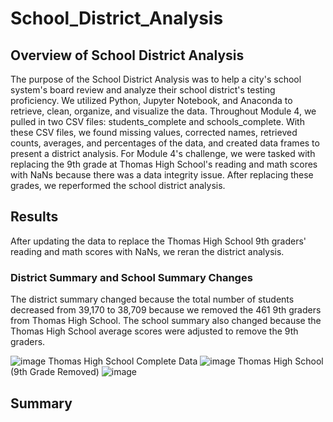 # School_District_Analysis

## Overview of School District Analysis
The purpose of the School District Analysis was to help a city's school system's board review and analyze their school district's testing proficiency. We utilized Python, Jupyter Notebook, and Anaconda to retrieve, clean, organize, and visualize the data. Throughout Module 4, we pulled in two CSV files: students_complete and schools_complete. With these CSV files, we found missing values, corrected names, retrieved counts, averages, and percentages of the data, and created data frames to present a district analysis. For Module 4's challenge, we were tasked with replacing the 9th grade at Thomas High School's reading and math scores with NaNs because there was a data integrity issue. After replacing these grades, we reperformed the school district analysis.

## Results
After updating the data to replace the Thomas High School 9th graders' reading and math scores with NaNs, we reran the district analysis.

### District Summary and School Summary Changes
The district summary changed because the total number of students decreased from 39,170 to 38,709 because we removed the 461 9th graders from Thomas High School. The school summary also changed because the Thomas High School average scores were adjusted to remove the 9th graders. 

![image](https://user-images.githubusercontent.com/88783255/133934584-30b4762b-cd84-4744-b1df-3f22152cab63.png)
Thomas High School Complete Data
![image](https://user-images.githubusercontent.com/88783255/133934460-c3b16626-11ea-4c5c-b05e-effc034251eb.png)
Thomas High School (9th Grade Removed)
![image](https://user-images.githubusercontent.com/88783255/133934548-04950ba2-9b6d-481a-b63b-8f1855cb52d4.png)

## Summary
